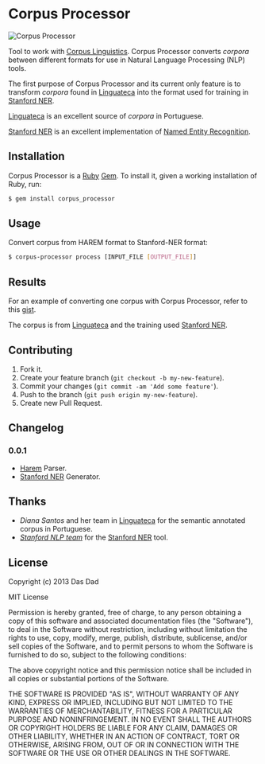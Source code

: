 Corpus Processor
================

![Corpus Processor](http://badge.fury.io/rb/corpus-processor)

Tool to work with [Corpus Linguistics](http://en.wikipedia.org/wiki/Corpus_linguistics). Corpus Processor converts _corpora_ between different formats for use in Natural Language Processing (NLP) tools.

The first purpose of Corpus Processor and its current only feature is to transform _corpora_ found in [Linguateca](http://www.linguateca.pt) into the format used for training in [Stanford NER](http://nlp.stanford.edu/software/CRF-NER.shtml).

[Linguateca](http://www.linguateca.pt) is an excellent source of _corpora_ in Portuguese.

[Stanford NER](http://nlp.stanford.edu/software/CRF-NER.shtml) is an excellent implementation of [Named Entity Recognition](http://en.wikipedia.org/wiki/Named-entity_recognition).

Installation
------------

Corpus Processor is a [Ruby](http://www.ruby-lang.org/) [Gem](http://rubygems.org/). To install it, given a working installation of Ruby, run:

```bash
$ gem install corpus_processor
```

Usage
-----

Convert corpus from HAREM format to Stanford-NER format:

```bash
$ corpus-processor process [INPUT_FILE [OUTPUT_FILE]]
```

Results
-------

For an example of converting one corpus with Corpus Processor, refer to this [gist](https://gist.github.com/leafac/5259008).

The corpus is from [Linguateca](http://www.linguateca.pt/HAREM/) and the training used [Stanford NER](http://nlp.stanford.edu/software/CRF-NER.shtml).

Contributing
------------

1. Fork it.
2. Create your feature branch (`git checkout -b my-new-feature`).
3. Commit your changes (`git commit -am 'Add some feature'`).
4. Push to the branch (`git push origin my-new-feature`).
5. Create new Pull Request.

Changelog
---------

### 0.0.1

* [Harem](http://www.linguateca.pt/HAREM/) Parser.
* [Stanford NER](http://nlp.stanford.edu/software/CRF-NER.shtml) Generator.

Thanks
------

* *Diana Santos* and her team in [Linguateca](http://www.linguateca.pt) for the semantic annotated corpus in Portuguese.
* *[Stanford NLP team](http://www-nlp.stanford.edu/)* for the [Stanford NER](http://nlp.stanford.edu/software/CRF-NER.shtml) tool.

License
-------

Copyright (c) 2013 Das Dad

MIT License

Permission is hereby granted, free of charge, to any person obtaining
a copy of this software and associated documentation files (the
"Software"), to deal in the Software without restriction, including
without limitation the rights to use, copy, modify, merge, publish,
distribute, sublicense, and/or sell copies of the Software, and to
permit persons to whom the Software is furnished to do so, subject to
the following conditions:

The above copyright notice and this permission notice shall be
included in all copies or substantial portions of the Software.

THE SOFTWARE IS PROVIDED "AS IS", WITHOUT WARRANTY OF ANY KIND,
EXPRESS OR IMPLIED, INCLUDING BUT NOT LIMITED TO THE WARRANTIES OF
MERCHANTABILITY, FITNESS FOR A PARTICULAR PURPOSE AND
NONINFRINGEMENT. IN NO EVENT SHALL THE AUTHORS OR COPYRIGHT HOLDERS BE
LIABLE FOR ANY CLAIM, DAMAGES OR OTHER LIABILITY, WHETHER IN AN ACTION
OF CONTRACT, TORT OR OTHERWISE, ARISING FROM, OUT OF OR IN CONNECTION
WITH THE SOFTWARE OR THE USE OR OTHER DEALINGS IN THE SOFTWARE.
